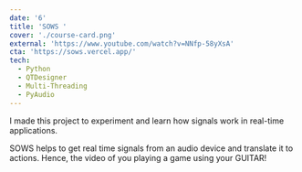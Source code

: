 ```yaml
---
date: '6'
title: 'SOWS '
cover: './course-card.png'
external: 'https://www.youtube.com/watch?v=NNfp-58yXsA'
cta: 'https://sows.vercel.app/'
tech:
  - Python
  - QTDesigner
  - Multi-Threading
  - PyAudio
---
```


I made this project to experiment and learn how signals work in real-time applications.

SOWS helps to get real time signals from an audio device and translate it to actions. Hence, the video of you playing a game using your GUITAR!
